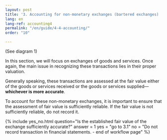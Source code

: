 ```yaml
---
layout: post
title: '3. Accounting for non-monetary exchanges (bartered exchanges) '
lang: en
lang-ref: accounting4
permalink: "/en/guide/4-4-accounting/"
order: "10"

---
```

(See diagram 1)

In this section, we will focus on exchanges of goods and services. Once again, the main issue in recognizing these transactions lies in their proper valuation.

Generally speaking, these transactions are assessed at the fair value either of the goods or services received or the goods or services supplied—**whichever is more accurate**.

To account for these non-monetary exchanges, it is important to ensure that the assessment of fair value is sufficiently reliable. If the fair value is not sufficiently reliable, do not record it.

{% include yes_no.html
question="Is the established fair value of the exchange sufficiently accurate?"
answer = 1
yes = "go to 3.1"
no = "Do not record transaction in financial statements. - end of workflow page"
%}